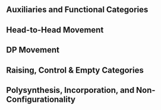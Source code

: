 ## Auxiliaries and Functional Categories

## Head-to-Head Movement

## DP Movement

## Raising, Control & Empty Categories

## Polysynthesis, Incorporation, and Non-Configurationality